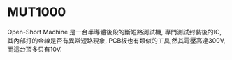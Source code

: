 # MUT1000
Open-Short Machine
是一台半導體後段的斷短路測試機,
專門測試封裝後的IC,其內部打的金線是否有異常短路現象,
PCB板也有類似的工具,然其電壓高達300V,而這台頂多只有10V.

